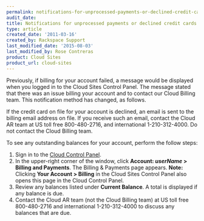 ```yaml
---
permalink: notifications-for-unprocessed-payments-or-declined-credit-cards/
audit_date:
title: Notifications for unprocessed payments or declined credit cards
type: article
created_date: '2011-03-16'
created_by: Rackspace Support
last_modified_date: '2015-08-03'
last_modified_by: Rose Contreras
product: Cloud Sites
product_url: cloud-sites
---
```


Previously, if billing for your account failed, a message would be
displayed when you logged in to the Cloud Sites Control Panel. The
message stated that there was an issue billing your account and to
contact our Cloud Billing team. This notification method has changed, as
follows.

If the credit card on file for your account is declined, an email is
sent to the billing email address on file. If you receive such an email,
contact the Cloud AR team at US toll free 800-480-2716, and
international 1-210-312-4000. Do not contact the Cloud Billing team.

To see any outstanding balances for your account, perform the follow
steps:

1.  Sign in to the [Cloud Control Panel](https://mycloud.rackspace.com/).
2.  In the upper-right corner of the window, click **Account:
    *userName* > Billing and Payments**.
    The Billing & Payments page appears.
    **Note:** Clicking **Your Account > Billing** in the Cloud
    Sites Control Panel also opens this page in the Cloud Control Panel.
3.  Review any balances listed under **Current Balance**.
    A total is displayed if any balance is due.
4.  Contact the Cloud AR team (not the Cloud Billing team) at US toll
    free 800-480-2716 and international 1-210-312-4000 to discuss any
    balances that are due.
